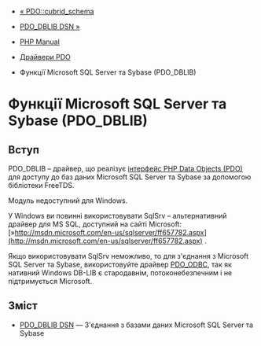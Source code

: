 - [« PDO::cubrid_schema](pdo.cubrid-schema.md)
- [PDO_DBLIB DSN »](ref.pdo-dblib.connection.md)

- [PHP Manual](index.md)
- [Драйвери PDO](pdo.drivers.md)
- Функції Microsoft SQL Server та Sybase (PDO_DBLIB)

# Функції Microsoft SQL Server та Sybase (PDO_DBLIB)

## Вступ

PDO_DBLIB – драйвер, що реалізує [інтерфейс PHP Data Objects
(PDO)](intro.pdo.md) для доступу до баз даних Microsoft SQL Server та
Sybase за допомогою бібліотеки FreeTDS.

Модуль недоступний для Windows.

У Windows ви повинні використовувати SqlSrv – альтернативний драйвер для MS
SQL, доступний на сайті Microsoft:
[»http://msdn.microsoft.com/en-us/sqlserver/ff657782.aspx](http://msdn.microsoft.com/en-us/sqlserver/ff657782.aspx)
.

Якщо використовувати SqlSrv неможливо, то для з'єднання
з Microsoft SQL Server та Sybase, використовуйте драйвер
[PDO_ODBC](ref.pdo-odbc.md), так як нативний Windows DB-LIB є
стародавнім, потоконебезпечним і не підтримується Microsoft.

## Зміст

- [PDO_DBLIB DSN](ref.pdo-dblib.connection.md) — З'єднання з базами
даних Microsoft SQL Server та Sybase
